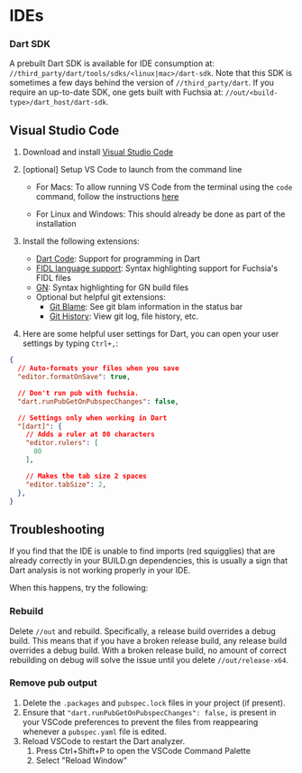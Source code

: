 # IDEs

### Dart SDK

A prebuilt Dart SDK is available for IDE consumption at:
`//third_party/dart/tools/sdks/<linux|mac>/dart-sdk`. Note that this SDK is
sometimes a few days behind the version of `//third_party/dart`. If you require
an up-to-date SDK, one gets built with Fuchsia at:
`//out/<build-type>/dart_host/dart-sdk`.

## Visual Studio Code

1.  Download and install [Visual Studio Code](https://code.visualstudio.com/)
1.  [optional] Setup VS Code to launch from the command line

    *   For Macs: To allow running VS Code from the terminal using the `code`
        command, follow the instructions
        [here](https://code.visualstudio.com/docs/setup/mac#_launching-from-the-command-line)

    *   For Linux and Windows: This should already be done as part of the
        installation

1.  Install the following extensions:

    *   [Dart Code](https://marketplace.visualstudio.com/items?itemName=Dart-Code.dart-code):
        Support for programming in Dart
    *   [FIDL language support](https://marketplace.visualstudio.com/items?itemName=fuchsia-authors.language-fidl):
        Syntax highlighting support for Fuchsia's FIDL files
    *   [GN](https://marketplace.visualstudio.com/items?itemName=npclaudiu.vscode-gn):
        Syntax highlighting for GN build files
    *   Optional but helpful git extensions:
        *   [Git Blame](https://marketplace.visualstudio.com/items?itemName=waderyan.gitblame):
            See git blam information in the status bar
        *   [Git History](https://marketplace.visualstudio.com/items?itemName=donjayamanne.githistory):
            View git log, file history, etc.

1.  Here are some helpful user settings for Dart, you can open your user
    settings by typing `Ctrl+,`:

```json
{
  // Auto-formats your files when you save
  "editor.formatOnSave": true,

  // Don't run pub with fuchsia.
  "dart.runPubGetOnPubspecChanges": false,

  // Settings only when working in Dart
  "[dart]": {
    // Adds a ruler at 80 characters
    "editor.rulers": [
      80
    ],

    // Makes the tab size 2 spaces
    "editor.tabSize": 2,
  },
}

```

## Troubleshooting

If you find that the IDE is unable to find imports (red squigglies) that are
already correctly in your BUILD.gn dependencies, this is usually a sign that
Dart analysis is not working properly in your IDE.

When this happens, try the following:

### Rebuild

Delete `//out` and rebuild. Specifically, a release build overrides a debug
build. This means that if you have a broken release build, any release build
overrides a debug build. With a broken release build, no amount of correct
rebuilding on debug will solve the issue until you delete `//out/release-x64`.

### Remove pub output

1.  Delete the `.packages` and `pubspec.lock` files in your project (if
    present).
1.  Ensure that `"dart.runPubGetOnPubspecChanges": false,` is present in your
    VSCode preferences to prevent the files from reappearing whenever a
    `pubspec.yaml` file is edited.
1.  Reload VSCode to restart the Dart analyzer.
    1.  Press Ctrl+Shift+P to open the VSCode Command Palette
    1.  Select "Reload Window"
